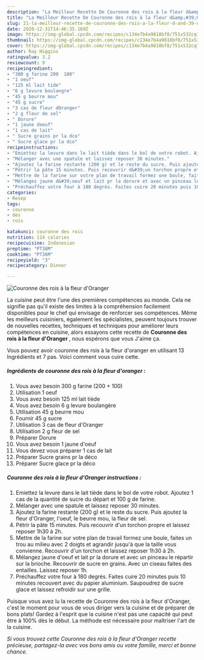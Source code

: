 ```yaml
---
description: "La Meilleur Recette De Couronne des rois à la fleur d&amp;#39;Oranger"
title: "La Meilleur Recette De Couronne des rois à la fleur d&amp;#39;Oranger"
slug: 21-la-meilleur-recette-de-couronne-des-rois-a-la-fleur-d-and-39-oranger
date: 2020-12-31T14:46:35.169Z
image: https://img-global.cpcdn.com/recipes/c134e7b4a9818bf8/751x532cq70/couronne-des-rois-a-la-fleur-doranger-photo-principale-de-la-recette.jpg
thumbnail: https://img-global.cpcdn.com/recipes/c134e7b4a9818bf8/751x532cq70/couronne-des-rois-a-la-fleur-doranger-photo-principale-de-la-recette.jpg
cover: https://img-global.cpcdn.com/recipes/c134e7b4a9818bf8/751x532cq70/couronne-des-rois-a-la-fleur-doranger-photo-principale-de-la-recette.jpg
author: Ray Higgins
ratingvalue: 3.2
reviewcount: 9
recipeingredient:
- "300 g farine 200  100"
- "1 oeuf"
- "125 ml lait tide"
- "6 g levure boulangre"
- "45 g beurre mou"
- "45 g sucre"
- "3 cas de fleur dOranger"
- "2 g fleur de sel"
- " Dorure"
- "1 jaune doeuf"
- "1 cas de lait"
- " Sucre grains pr la dco"
- " Sucre glace pr la dco"
recipeinstructions:
- "Emiettez la levure dans le lait tiède dans le bol de votre robot. Ajoutez 1 cas de la quantité de sucre du départ et 100 g de farine."
- "Mélanger avec une spatule et laissez reposer 30 minutes."
- "Ajoutez la farine restante (200 g) et le reste du sucre. Puis ajoutez la fleur d&#39;Oranger, l&#39;oeuf, le beurre mou, la fleur de sel."
- "Pétrir la pâte 15 minutes. Puis recouvrir d&#39;un torchon propre et laissez reposer 1h30 à 2h."
- "Mettre de la farine sur votre plan de travail formez une boule, faites un trou au milieu avec 2 doigts et agrandir jusqu&#39;à que la taille vous convienne. Recouvrir d&#39;un torchon et laissez reposer 1h30 à 2h."
- "Mélangez jaune d&#39;oeuf et lait pr la dorure et avec un pinceau le répartir sur la brioche. Recouvrir de sucre en grains. Avec un ciseau faites des entailles. Laissez reposer 1h."
- "Préchauffez votre four à 180 degrés. Faites cuire 20 minutes puis 10 minutes recouvert avec du papier aluminium. Saupoudrez de sucre glace et laissez refroidir sur une grille."
categories:
- Resep
tags:
- couronne
- des
- rois

katakunci: couronne des rois 
nutrition: 114 calories
recipecuisine: Indonesian
preptime: "PT38M"
cooktime: "PT36M"
recipeyield: "3"
recipecategory: Dinner

---
```



![Couronne des rois à la fleur d&#39;Oranger](https://img-global.cpcdn.com/recipes/c134e7b4a9818bf8/751x532cq70/couronne-des-rois-a-la-fleur-doranger-photo-principale-de-la-recette.jpg)

La cuisine peut être l'une des premières compétences au monde. Cela ne signifie pas qu'il existe des limites à la compréhension facilement disponibles pour le chef qui envisage de renforcer ses compétences. Même les meilleurs cuisiniers, également les spécialistes, peuvent toujours trouver de nouvelles recettes, techniques et techniques pour améliorer leurs compétences en cuisine, alors essayons cette recette de <strong> Couronne des rois à la fleur d&#39;Oranger </strong>, nous espérons que vous J'aime ça.

<!--inarticleads1-->

Vous pouvez avoir couronne des rois à la fleur d&#39;oranger en utilisant 13 Ingrédients et 7 pas. Voici comment vous cuire cette.

##### Ingrédients de couronne des rois à la fleur d&#39;oranger :

1. Vous avez besoin 300 g farine (200 + 100)
1. Utilisation 1 oeuf
1. Vous avez besoin 125 ml lait tiède
1. Vous avez besoin 6 g levure boulangère
1. Utilisation 45 g beurre mou
1. Fournir 45 g sucre
1. Utilisation 3 cas de fleur d&#39;Oranger
1. Utilisation 2 g fleur de sel
1. Préparer  Dorure
1. Vous avez besoin 1 jaune d&#39;oeuf
1. Vous devez vous préparer 1 cas de lait
1. Préparer  Sucre grains pr la déco
1. Préparer  Sucre glace pr la déco




<!--inarticleads2-->

##### Couronne des rois à la fleur d&#39;Oranger instructions :

1. Emiettez la levure dans le lait tiède dans le bol de votre robot. Ajoutez 1 cas de la quantité de sucre du départ et 100 g de farine.
1. Mélanger avec une spatule et laissez reposer 30 minutes.
1. Ajoutez la farine restante (200 g) et le reste du sucre. Puis ajoutez la fleur d&#39;Oranger, l&#39;oeuf, le beurre mou, la fleur de sel.
1. Pétrir la pâte 15 minutes. Puis recouvrir d&#39;un torchon propre et laissez reposer 1h30 à 2h.
1. Mettre de la farine sur votre plan de travail formez une boule, faites un trou au milieu avec 2 doigts et agrandir jusqu&#39;à que la taille vous convienne. Recouvrir d&#39;un torchon et laissez reposer 1h30 à 2h.
1. Mélangez jaune d&#39;oeuf et lait pr la dorure et avec un pinceau le répartir sur la brioche. Recouvrir de sucre en grains. Avec un ciseau faites des entailles. Laissez reposer 1h.
1. Préchauffez votre four à 180 degrés. Faites cuire 20 minutes puis 10 minutes recouvert avec du papier aluminium. Saupoudrez de sucre glace et laissez refroidir sur une grille.




<!--inarticleads1-->

<p>
Puisque vous avez lu la recette de Couronne des rois à la fleur d&#39;Oranger, c'est le moment pour vous de vous diriger vers la cuisine et de préparer de bons plats! Gardez à l'esprit que la cuisine n'est pas une capacité qui peut être à 100% dès le début. La méthode est nécessaire pour maîtriser l'art de la cuisine.
</p>

<p>
<i>Si vous trouvez cette Couronne des rois à la fleur d&#39;Oranger recette précieuse, partagez-la avec vos bons amis ou votre famille, merci et bonne chance.</i>
</p>
